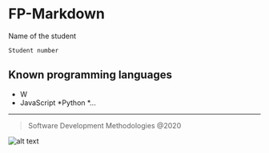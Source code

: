 # FP-Markdown

Name of the student

`Student number`

## Known programming languages

* W
* JavaScript
*Python
*...
***
> Software Development Methodologies @2020

![alt text](eduportugal_ipleiria_n.jpg)